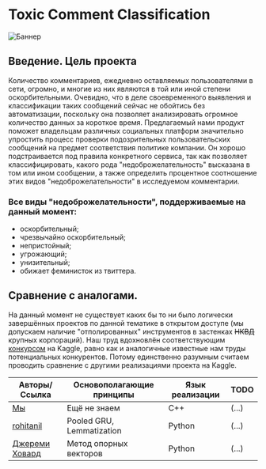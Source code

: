 # Toxic Comment Classification

![Баннер](https://github.com/ficusss/Toxic-Comment-Classification/blob/master/banner0.png)

## Введение. Цель проекта

Количество комментариев, ежедневно оставляемых пользователями в сети, огромно, и многие из них являются в той или иной степени оскорбительными. Очевидно, что в деле своевременного выявления и классификации таких сообщений сейчас не обойтись без автоматизации, поскольку она позволяет анализировать огромное количество данных за короткое время. 
Предлагаемый нами продукт поможет владельцам различных социальных платформ значительно упростить процесс проверки подозрительных пользовательских сообщений на предмет соответствия политике компании. Он хорошо подстраивается под правила конкретного сервиса, так как позволяет классифицировать, какого рода "недоброжелательность" высказана в том или ином сообщении, а также определить процентное соотношение этих видов "недоброжелательности" в исследуемом комментарии.

### Все виды "недоброжелательности", поддерживаемые на данный момент:
  * оскорбительный;
  * чрезвычайно оскорбительный;
  * непристойный;
  * угрожающий;
  * унизительный;
  * обижает феминисток из твиттера.
  
## Сравнение с аналогами.

На данный момент не существует каких бы то ни было логически завершённых проектов по данной тематике в открытом доступе (мы допускаем наличие "отполированных" инструментов в застенках ~~НКВД~~ крупных корпораций). Наш труд вдохновлён соответствующим [конкурсом](https://www.kaggle.com/tunguz/logistic-regression-with-words-and-char-n-grams) на Kaggle, равно как и аналогичные известные нам труды потенциальных конкурентов. Потому единственно разумным считаем проводить сравнение с другими реализациями проекта на Kaggle.

| Авторы/Ссылка  | Основополагающие принципы | Язык реализации | TODO |
| --------- |---------------------------|-----------------|------|
| [Мы](https://github.com/ficusss/Toxic-Comment-Classification)|Ещё не знаем|C++|(...)|
| [rohitanil](https://www.kaggle.com/rohitanil/lemmatization-and-pooled-gru)|Pooled GRU, Lemmatization| Python| (...)|
| [Джереми Ховард](https://www.kaggle.com/jhoward/nb-svm-strong-linear-baseline)| Метод опорных векторов | Python | (...)|

